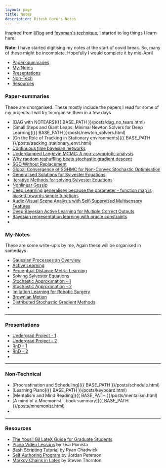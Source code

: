```yaml
---
layout: page
title: Notes
description: Ritesh Goru's Notes
---
```

Inspired from [lil'log](https://lilianweng.github.io/lil-log/) and [feynman's technique](https://mattyford.com/blog/2014/1/23/the-feynman-technique-model), I started to log things I learn here.

**Note:** I have started digitising my notes at the start of covid break. So, many of these might be incomplete. Hopefully I would complete it by mid-April 
<div class="navbar">
    <div class="navbar-inner">
        <ul class="nav">
            <li><a href="#Paper-Summaries">Paper-Summaries</a></li>
            <li><a href="#My-Notes">My-Notes</a></li>
            <li><a href="#Presentations">Presentations</a></li>
            <li><a href="#Non-Technical">Non-Tech</a></li>
            <li><a href="#Resources">Resources</a></li>
        </ul>
    </div>
</div>

### <a name="Paper-summaries"></a>Paper-summaries
These are unorganised. These mostly include the papers I read for some of my projects. I will try to organise them in a few days
- [DAG with NOTEARS]({{ BASE_PATH }}/posts/dag_no_tears.html)
- [Small Steps and Giant Leaps: Minimal Newton Solvers for Deep Learning]({{ BASE_PATH }}/posts/newton_solvers.html)
- [On the Role of Tracking in Stationary environments]({{ BASE_PATH }}/posts/tracking_stationary_envt.html)
- [Continuous time bayesian networks]()
- [Underdamped Langevin MCMC: A non-asymptotic analysis]()
- [Why random reshuffling beats stochastic gradient descent]()
- [SGD Without Replacement]()
- [Global Convergence of SGHMC for Non-Convex Stochastic Optimisation]()
- [Generalised Solutions for Sylvester Equations]()
- [Iterative Methods for solving Sylvester Equations]()
- [Nonlinear Gossip]()
- [Deep Learning generalises because the parameter - function map is biased towards simple functions]()
- [Audio-Visual Scene Analysis with Self-Supervised Multisensory Features]()
- [Deep Bayesian Active Learning for Multiple Correct Outputs]()
- [Bayesian representation learning with oracle constraints]()
- 

### <a name="My-Notes"></a>My-Notes
These are some write-up's by me, Again these will be organised in somedays
- [Gaussian Processes an Overview]()
- [Active Learning]()
- [Perceptual Distance Metric Learning]()
- [Solving Sylvester Equations]()
- [Stochastic Approximation - 1]()
- [Stochastic Approximation - 2]()
- [Imitation Learning for Robotic Surgery]()
- [Brownian Motion]()
- [Distributed Stochastic Gradient Methods]()
- 

---
### <a name="Presentations"></a>Presentations
- [Undergrad Project - 1]()
- [Undergrad Project - 2]()
- [RnD - 1]()
- [RnD - 2]()
- 

---
### <a name="Non-Technical"></a>Non-Technical
- [Procrastination and Scheduling]({{ BASE_PATH }}/posts/schedule.html)
- [Learning Piano]({{ BASE_PATH }}/posts/keyboard.html)
- [Mentalism and Mind Reading]({{ BASE_PATH }}/posts/mentalism.html)
- [A mind of a Mnemonist - book summary]({{ BASE_PATH }}/posts/mnemonist.html)
- 

---
### <a name="Resources"></a>Resources
- [The Yossil Gil LateX Guide for Graduate Students](http://www.cs.technion.ac.il/~yogi/latex.html)
- [Piano Video Lessons](https://courses.pianovideolessons.com/) by Lisa Pianista
- [Bash Scripting Tutorial](https://ryanstutorials.net/bash-scripting-tutorial/) by Ryan Chadwick
- [Self Authoring Program](https://www.youtube.com/watch?v=CZ_g0J2SPpM) by Jordan Peterson
- [Markov Chains in Latex](http://steventhornton.ca/blog/markov-chains-in-latex.html) by Steven Thornton